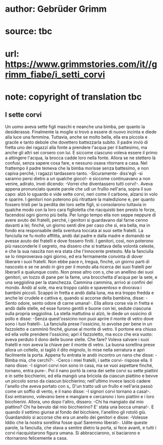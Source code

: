 # author: Gebrüder Grimm
# source: tbc
# url: https://www.grimmstories.com/it//grimm_fiabe/i_setti_corvi
# note: copyright of translation tbc

## I sette corvi 

Un uomo aveva sette figli maschi e neanche una bimba, per quanto la
desiderasse. Finalmente la moglie si trovò a essere di nuovo incinta e
diede alla luce una femmina. Tuttavia, anche se molto bella, ella era
piccola e gracile e tanto debole che dovettero battezzarla subito. Il
padre inviò di fretta uno dei ragazzi alla fonte a prendere l'acqua per
il battesimo, ma anche gli altri sei corsero con lui. E siccome ciascuno
voleva essere il primo a attingere l'acqua, la brocca cadde loro nella
fonte. Allora se ne stettero là confusi, senza sapere cosa fare, e
nessuno osava ritornare a casa. Nel frattempo il padre temeva che la
bimba morisse senza battesimo, e non capiva perché‚ i ragazzi tardassero
tanto. -Sicuramente- diss'egli -si saranno persi dietro a un qualche
gioco!- e siccome continuavano a non venire, adirato, inveì dicendo:
-Vorrei che diventassero tutti corvi!-. Aveva appena pronunciato queste
parole che udì un frullio nell'aria, sopra il suo capo: alzò lo sguardo
e vide sette corvi, neri come il carbone, alzarsi in volo e sparire. I
genitori non poterono più ritrattare la maledizione e, per quanto
fossero tristi per la perdita dei loro sette figli, si consolarono
tuttavia in qualche modo con la loro cara figlioletta che riacquistò ben
presto le forze, facendosi ogni giorno più bella. Per lungo tempo ella
non seppe neppure di avere avuto dei fratelli, perché‚ i genitori si
guardavano dal farne cenno davanti a lei; finché‚ un giorno sentì dire
per caso che sì, era bella, ma in fondo era responsabile della sventura
toccata ai suoi sette fratelli. La fanciulla ne fu molto afflitta, andò
dal padre e dalla madre e domandò se avesse avuto dei fratelli e dove
fossero finiti. I genitori, così, non poterono più nasconderle il
segreto, ma dissero che si trattava della volontà celeste, e che la sua
nascita non era stata che l'innocente pretesto. Ma la fanciulla se lo
rimproverava ogni giorno, ed era fermamente convinta di dover liberare i
suoi fratelli. Non ebbe pace n‚ tregua, finché‚ un giorno partì di
nascosto e se ne andò in giro per il mondo alla ricerca dei suoi
fratelli per liberarli a qualunque costo. Non prese altro con s‚ che un
anellino dei suoi genitori, un tozzo di pane per la fame, una brocchetta
d'acqua per la sete, e una seggiolina per la stanchezza. Cammina
cammina, arrivò ai confini del mondo. Andò al sole, ma era troppo caldo
e spaventoso e divorava i bambini piccoli. Scappò in fretta e andò dalla
luna, ma era troppo fredda e anche lei crudele e cattiva e, quando si
accorse della bambina, disse: -Sento odore, sento odore di carne
umana!-. Ella allora corse via in fretta e andò dalle stelle, ed esse
furono gentili e buone con lei, sedute ciascuna sulla propria
seggiolina. La stella mattutina si alzò, le diede un ossicino di pollo e
disse: -Senza quest'ossicino non puoi aprire il monte di vetro dove
sono i tuoi fratelli-. La fanciulla prese l'ossicino, lo avvolse per
bene in un fazzoletto e camminò finché‚ giunse al monte di vetro. Il
portone era chiuso ed ella volle prendere l'ossicino; aprì il
fazzoletto, ma ecco che era vuoto: aveva perduto il dono delle buone
stelle. Che fare? Voleva salvare i suoi fratelli e non aveva la chiave
per il monte di vetro. La buona sorellina prese allora un coltello, si
tagliò il dito mignolo, lo mise nella serratura e aprì facilmente la
porta. Appena fu entrata le andò incontro un nano che disse: -Bimba mia,
che cerchi?-. -Cerco i miei fratelli, i sette corvi- rispose ella. Il
nano disse: -I signori corvi non sono in casa, ma se vuoi aspettare
finché‚ tornano, entra pure-. Poi il nano portò la cena dei sette corvi
su sette piattini e in sette bicchierini, ed ella mangiò una briciola da
ciascun piattino e bevve un piccolo sorso da ciascun bicchierino;
nell'ultimo invece lasciò cadere l'anello che aveva portato con s‚.
D'un tratto udì un frullo e nell'aria passò come un soffio di vento, e
il nano disse: -I signori corvi tornano a casa!-. Essi entrarono,
volevano bere e mangiare e cercarono i loro piattini e i loro
bicchierini. Allora, uno dopo l'altro, dissero: -Chi ha mangiato dal
mio piattino? Chi ha bevuto dal mio bicchierino? E' stata una bocca
umana!-. E quando il settimo giunse al fondo del bicchiere, l'anellino
gli rotolò giù. Guardandolo si accorse che era un anello dei genitori e
disse: -Volesse Iddio che la nostra sorellina fosse qua! Saremmo
liberati-. Udite queste parole, la fanciulla, che stava a sentire dietro
la porta, si fece avanti, e tutti i corvi riacquistarono figura umana.
Si abbracciarono, si baciarono e ritornarono felicemente a casa.
